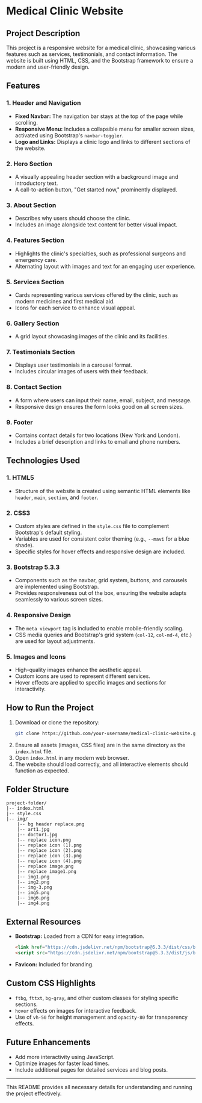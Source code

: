 # Medical Clinic Website

## Project Description
This project is a responsive website for a medical clinic, showcasing various features such as services, testimonials, and contact information. The website is built using HTML, CSS, and the Bootstrap framework to ensure a modern and user-friendly design.

## Features
### 1. **Header and Navigation**
- **Fixed Navbar:** The navigation bar stays at the top of the page while scrolling.
- **Responsive Menu:** Includes a collapsible menu for smaller screen sizes, activated using Bootstrap's `navbar-toggler`.
- **Logo and Links:** Displays a clinic logo and links to different sections of the website.

### 2. **Hero Section**
- A visually appealing header section with a background image and introductory text.
- A call-to-action button, "Get started now," prominently displayed.

### 3. **About Section**
- Describes why users should choose the clinic.
- Includes an image alongside text content for better visual impact.

### 4. **Features Section**
- Highlights the clinic's specialties, such as professional surgeons and emergency care.
- Alternating layout with images and text for an engaging user experience.

### 5. **Services Section**
- Cards representing various services offered by the clinic, such as modern medicines and first medical aid.
- Icons for each service to enhance visual appeal.

### 6. **Gallery Section**
- A grid layout showcasing images of the clinic and its facilities.

### 7. **Testimonials Section**
- Displays user testimonials in a carousel format.
- Includes circular images of users with their feedback.

### 8. **Contact Section**
- A form where users can input their name, email, subject, and message.
- Responsive design ensures the form looks good on all screen sizes.

### 9. **Footer**
- Contains contact details for two locations (New York and London).
- Includes a brief description and links to email and phone numbers.

## Technologies Used
### 1. **HTML5**
- Structure of the website is created using semantic HTML elements like `header`, `main`, `section`, and `footer`.

### 2. **CSS3**
- Custom styles are defined in the `style.css` file to complement Bootstrap's default styling.
- Variables are used for consistent color theming (e.g., `--mavi` for a blue shade).
- Specific styles for hover effects and responsive design are included.

### 3. **Bootstrap 5.3.3**
- Components such as the navbar, grid system, buttons, and carousels are implemented using Bootstrap.
- Provides responsiveness out of the box, ensuring the website adapts seamlessly to various screen sizes.

### 4. **Responsive Design**
- The `meta viewport` tag is included to enable mobile-friendly scaling.
- CSS media queries and Bootstrap's grid system (`col-12`, `col-md-4`, etc.) are used for layout adjustments.

### 5. **Images and Icons**
- High-quality images enhance the aesthetic appeal.
- Custom icons are used to represent different services.
- Hover effects are applied to specific images and sections for interactivity.

## How to Run the Project
1. Download or clone the repository:
   ```bash
   git clone https://github.com/your-username/medical-clinic-website.git
   ```
2. Ensure all assets (images, CSS files) are in the same directory as the `index.html` file.
3. Open `index.html` in any modern web browser.
4. The website should load correctly, and all interactive elements should function as expected.

## Folder Structure
```
project-folder/
|-- index.html
|-- style.css
|-- img/
    |-- bg header replace.png
    |-- art1.jpg
    |-- doctor1.jpg
    |-- replace icon.png
    |-- replace icon (1).png
    |-- replace icon (2).png
    |-- replace icon (3).png
    |-- replace icon (4).png
    |-- replace image.png
    |-- replace image1.png
    |-- img1.png
    |-- img2.png
    |-- img-3.png
    |-- img5.png
    |-- img6.png
    |-- img4.png
```

## External Resources
- **Bootstrap:** Loaded from a CDN for easy integration.
  ```html
  <link href="https://cdn.jsdelivr.net/npm/bootstrap@5.3.3/dist/css/bootstrap.min.css" rel="stylesheet">
  <script src="https://cdn.jsdelivr.net/npm/bootstrap@5.3.3/dist/js/bootstrap.bundle.min.js"></script>
  ```
- **Favicon:** Included for branding.

## Custom CSS Highlights
- `ftbg`, `fttxt`, `bg-gray`, and other custom classes for styling specific sections.
- `hover` effects on images for interactive feedback.
- Use of `vh-50` for height management and `opacity-80` for transparency effects.

## Future Enhancements
- Add more interactivity using JavaScript.
- Optimize images for faster load times.
- Include additional pages for detailed services and blog posts.

---
This README provides all necessary details for understanding and running the project effectively.

